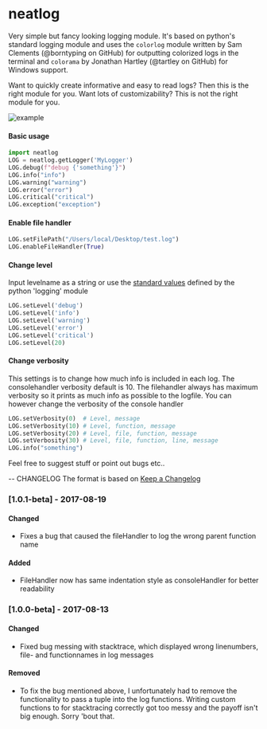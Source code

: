 # neatlog

Very simple but fancy looking logging module.
It's based on python's standard logging module and uses the `colorlog` module written by Sam Clements (@borntyping on GitHub) for outputting colorized logs in the terminal and `colorama` by Jonathan Hartley (@tartley on GitHub) for Windows support.

Want to quickly create informative and easy to read logs? Then this is the right module for you.
Want lots of customizability? This is not the right module for you.

![example](neatlog.png)

#### Basic usage
```python
import neatlog
LOG = neatlog.getLogger('MyLogger')
LOG.debug(f"debug {'something'}")
LOG.info("info")
LOG.warning("warning")
LOG.error("error")
LOG.critical("critical")
LOG.exception("exception")
```

#### Enable file handler
```python
LOG.setFilePath("/Users/local/Desktop/test.log")
LOG.enableFileHandler(True)
```

#### Change level
Input levelname as a string or use the [standard values](https://docs.python.org/2/library/logging.html#logging-levels) defined by the python 'logging' module
```python
LOG.setLevel('debug')
LOG.setLevel('info')
LOG.setLevel('warning')
LOG.setLevel('error')
LOG.setLevel('critical')
LOG.setLevel(20)
```

#### Change verbosity
This settings is to change how much info is included in each log.
The consolehandler verbosity default is 10.
The filehandler always has maximum verbosity so it prints as much info as possible to the logfile.
You can however change the verbosity of the console handler
```python
LOG.setVerbosity(0)  # Level, message
LOG.setVerbosity(10) # Level, function, message
LOG.setVerbosity(20) # Level, file, function, message
LOG.setVerbosity(30) # Level, file, function, line, message
LOG.info("something")
```

Feel free to suggest stuff or point out bugs etc..

-- CHANGELOG
The format is based on [Keep a Changelog](http://keepachangelog.com/en/1.0.0/)

### [1.0.1-beta] - 2017-08-19
#### Changed
- Fixes a bug that caused the fileHandler to log the wrong parent function name
#### Added
- FileHandler now has same indentation style as consoleHandler for better readability

### [1.0.0-beta] - 2017-08-13
#### Changed
- Fixed bug messing with stacktrace, which displayed wrong linenumbers, file- and functionnames in log messages

#### Removed
- To fix the bug mentioned above, I unfortunately had to remove the functionality to pass a tuple into the log functions. Writing custom functions to for stacktracing correctly got too messy and the payoff isn't big enough. Sorry 'bout that.
